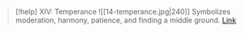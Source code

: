 > [!help]  XIV: Temperance
> ![[14-temperance.jpg|240]]
> Symbolizes moderation, harmony, patience, and finding a middle ground.
> [Link](https://www.dailytarotdraw.com/temperance)